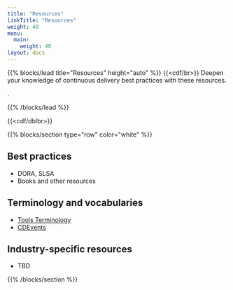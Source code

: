 ```yaml
---
title: "Resources"
linkTitle: "Resources"
weight: 40
menu:
  main:
    weight: 40
layout: docs
---
```


{{% blocks/lead title="Resources" height="auto" %}}
{{<cdf/br>}}
Deepen your knowledge of continuous delivery best practices with these
resources.

.

{{% /blocks/lead %}}

{{<cdf/dblbr>}}

{{% blocks/section type="row" color="white" %}}

## Best practices

- DORA, SLSA
- Books and other resources

## Terminology and vocabularies

- [Tools Terminology](./tools-terminology)
- [CDEvents](./cdevents)

## Industry-specific resources

- TBD

{{% /blocks/section %}}

